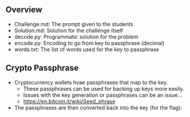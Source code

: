 ## Overview 
- Challenge.md: The prompt given to the students 
- Solution.md: Solution for the challenge itself 
- decode.py: Programmatic solution for the problem 
- encode.py: Encoding to go from key to passphrase (decimal) 
- words.txt: The list of words used for the key to passphrase

## Crypto Passphrase 
- Cryptocurrency wallets hvae passphrases that map to the key. 
	- These passphrases can be used for backing up keys more easily. 
	- Issues with the key generation or passphrases can be an issue...
	- https://en.bitcoin.it/wiki/Seed_phrase
- The passphrases are then converted back into the key (for the flag):
